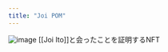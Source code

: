 ```yaml
---
title: "Joi POM"
---
```


![image](https://gyazo.com/f27ba704d6a1b0ee79a29662848c853b/thumb/1000)
[[Joi Ito]]と会ったことを証明するNFT
